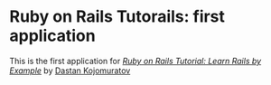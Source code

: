 # Ruby on Rails Tutorails: first application

This is the first application for [*Ruby on Rails Tutorial: Learn Rails by Example*](http://railstutorial.rog/) by [Dastan Kojomuratov](https://github.com/dastanko)
